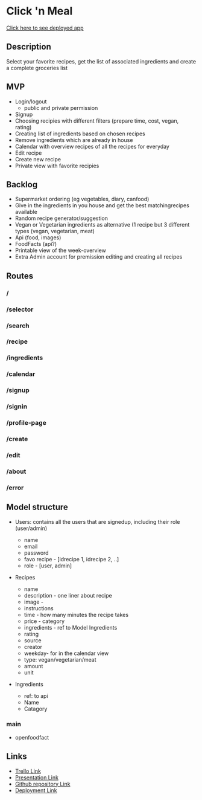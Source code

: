 # **Click 'n Meal**

[Click here to see deployed app](https://click-n-meal.herokuapp.com/)

## **Description**
Select your favorite recipes, get the list of associated ingredients and create a complete groceries list

## **MVP**
- Login/logout
  - public and private permission
- Signup
- Choosing recipies with different filters (prepare time, cost, vegan, rating)
- Creating list of ingredients based on chosen recipes
- Remove ingredients which are already in house
- Calendar with overview recipes of all the recipes for everyday
- Edit recipe
- Create new recipe
- Private view with favorite recipies

## **Backlog**
- Supermarket ordering (eg vegetables, diary, canfood)
- Give in the ingredients in you house and get the best matchingrecipes available
- Random recipe generator/suggestion
- Vegan or Vegetarian ingredients as alternative (1 recipe but 3 different types (vegan, vegetarian, meat)
- Api (food, images)
- FoodFacts (api?)
- Printable view of the week-overview
- Extra Admin account for premission editing and creating all recipes

## **Routes**


### /
### /selector
### /search
### /recipe
### /ingredients
### /calendar
### /signup
### /signin
### /profile-page
### /create
### /edit
### /about
### /error

## **Model structure**
- Users: contains all the users that are signedup, including their role (user/admin)
  - name
  - email
  - password
  - favo recipe - [idrecipe 1, idrecipe 2, ..]
  - role - [user, admin]
  
- Recipes
  - name
  - description - one liner about recipe
  - image -
  - instructions
  - time - how many minutes the recipe takes
  - price - category
  - ingredients - ref to Model Ingredients
  - rating
  - source
  - creator
  - weekday- for in the calendar view
  - type: vegan/vegetarian/meat
  - amount
  - unit

- Ingredients
  - ref: to api
  - Name
  - Catagory

### main
- openfoodfact



## **Links**
- [Trello Link](https://trello.com/b/MjmY8cAw/click-n-meal)
- [Presentation Link](https://slides.com/cindytvn/deck)
- [Github repository Link](https://github.com/degroot12/click-n-meal)
- [Deployment Link](https://click-n-meal.herokuapp.com/)


